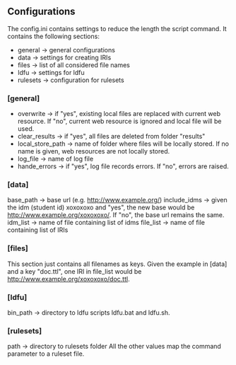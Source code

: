 ## Configurations
The config.ini contains settings to reduce the length the script command. It contains the following sections:
* general   -> general configurations
* data      -> settings for creating IRIs
* files     -> list of all considered file names
* ldfu      -> settings for ldfu
* rulesets  -> configuration for rulesets

### [general]
* overwrite         -> if "yes", existing local files are replaced with current web resource. If "no", current web resource is ignored and local file will be used.
* clear_results     -> if "yes", all files are deleted from folder "results"
* local_store_path  -> name of folder where files will be locally stored. If no name is given, web resources are not locally stored.
* log_file          -> name of log file
* hande_errors      -> if "yes", log file records errors. If "no", errors are raised.
  
### [data]
base_path           -> base url (e.g. http://www.example.org/)
include_idms        -> given the idm (student id) xoxoxoxo and "yes", the new base would be http://www.example.org/xoxoxoxo/. If "no", the base url remains the same.
idm_list            -> name of file containing list of idms
file_list           -> name of file containing list of IRIs

### [files]
This section just contains all filenames as keys. Given the example in [data] and a key "doc.ttl", one IRI in file_list would be http://www.example.org/xoxoxoxo/doc.ttl.

### [ldfu]
bin_path -> directory to ldfu scripts ldfu.bat and ldfu.sh.

### [rulesets]
path -> directory to rulesets folder
All the other values map the command parameter to a ruleset file.